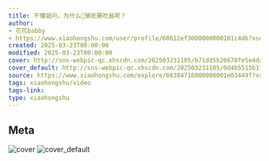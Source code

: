 ```yaml
---
title: 不懂就问，为什么🐫骆驼要吃盐呢？
author:
- 花花babby
- https://www.xiaohongshu.com/user/profile/60612ef3000000000101c4db?xsec_token=undefined
created: 2025-03-23T00:00:00
modified: 2025-03-23T00:00:00
cover: http://sns-webpic-qc.xhscdn.com/202503231105/b71dd5b26678fe5e4da572b1c65191c7/1040g008317ccfmug0o005o315rpgbh6ru6tpvho!nc_n_webp_prv_1
cover_default: http://sns-webpic-qc.xhscdn.com/202503231105/0d4b5515b1f575618a4c02a6cc703662/1040g008317ccfmug0o005o315rpgbh6ru6tpvho!nc_n_webp_mw_1
source: https://www.xiaohongshu.com/explore/66384716000000001e03449f?xsec_token=AB6M_drn0FVSPOq26xr-qyGg5QvQGbXGE2EuHWGmibc30=
tags: xiaohongshu/video
tags-link:
type: xiaohongshu
---
```


## Meta

![cover](http://sns-webpic-qc.xhscdn.com/202503231105/b71dd5b26678fe5e4da572b1c65191c7/1040g008317ccfmug0o005o315rpgbh6ru6tpvho!nc_n_webp_prv_1)
![cover_default](http://sns-webpic-qc.xhscdn.com/202503231105/0d4b5515b1f575618a4c02a6cc703662/1040g008317ccfmug0o005o315rpgbh6ru6tpvho!nc_n_webp_mw_1)
